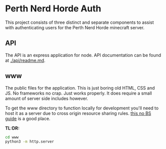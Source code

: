 # Perth Nerd Horde Auth
This project consists of three distinct and separate components to assist with authenticating users for the Perth Nerd Horde minecraft server.

## API
The API is an express application for node.
API documentation can be found at [./api/readme.md](./api/readme.md).

## www
The public files for the application. This is just boring old HTML, CSS and JS. No frameworks no crap. Just works properly. It does require a small amount of server side includes however.


To get the www directory to function locally for development you'll need to host it as a server due to cross origin resource sharing rules. [this no BS guide](https://developer.mozilla.org/en-US/docs/Learn/Common_questions/set_up_a_local_testing_server) is a good place.

**TL:DR:**
```sh
cd www
python3 -m http.server
```